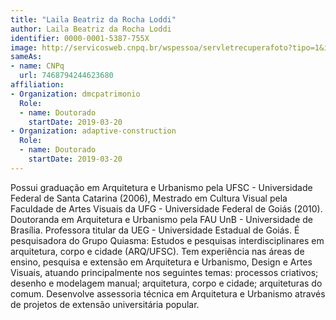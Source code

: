 ```yaml
---
title: "Laila Beatriz da Rocha Loddi"
author: Laila Beatriz da Rocha Loddi
identifier: 0000-0001-5387-755X
image: http://servicosweb.cnpq.br/wspessoa/servletrecuperafoto?tipo=1&id=K4214280T6
sameAs:
- name: CNPq
  url: 7468794244623680
affiliation:
- Organization: dmcpatrimonio
  Role:
  - name: Doutorado
    startDate: 2019-03-20
- Organization: adaptive-construction
  Role:
  - name: Doutorado
    startDate: 2019-03-20
---
```


Possui graduação em Arquitetura e Urbanismo pela UFSC - Universidade
Federal de Santa Catarina (2006), Mestrado em Cultura Visual pela
Faculdade de Artes Visuais da UFG - Universidade Federal de Goiás (2010).
Doutoranda em Arquitetura e Urbanismo pela FAU UnB -
Universidade de Brasília. Professora titular da UEG - Universidade
Estadual de Goiás. É pesquisadora do Grupo Quiasma: Estudos e pesquisas
interdisciplinares em arquitetura, corpo e cidade (ARQ/UFSC). Tem
experiência nas áreas de ensino, pesquisa e extensão em Arquitetura e
Urbanismo, Design e Artes Visuais, atuando principalmente nos seguintes
temas: processos criativos; desenho e modelagem manual; arquitetura,
corpo e cidade; arquiteturas do comum. Desenvolve assessoria técnica em
Arquitetura e Urbanismo através de projetos de extensão universitária
popular. 

